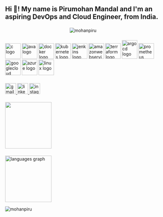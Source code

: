 <h2 align="left">Hi 👋! My name is Pirumohan Mandal and I'm an aspiring DevOps and Cloud Engineer, from India.</h2>

###
<div align="center">
<p><img align="center" src="https://github-readme-streak-stats.herokuapp.com/?user=MohanPiru&theme=dracula&hide_border=false" alt="mohanpiru" /></p>
</div>

###

<div align="left">
  <img src="https://upload.wikimedia.org/wikipedia/commons/thumb/1/18/C_Programming_Language.svg/926px-C_Programming_Language.svg.png" height="50" width="50" alt="c logo"  />
  <img src="https://cdn.jsdelivr.net/gh/devicons/devicon/icons/java/java-original.svg" height="50" width="50" alt="java logo"  />
  <img src="https://cdn.jsdelivr.net/gh/devicons/devicon/icons/docker/docker-original.svg" height="50" width="50" alt="docker logo"  />
  <img src="https://cdn.jsdelivr.net/gh/devicons/devicon/icons/kubernetes/kubernetes-plain.svg" height="50" width="50"  alt="kubernetes logo"  />
  <img src="https://skillicons.dev/icons?i=jenkins" height="50" width="50" alt="jenkins logo"  />
  <img src="https://miro.medium.com/v2/resize:fit:640/format:webp/1*nEDPaS5zFsFeX0F4oR6XjA.gif" height="50" width="50" alt="amazonwebservices logo"  />
  <img src="https://cdn.simpleicons.org/terraform/7B42BC" height="50" width="50" alt="terraform logo"  />
  <img src="https://miro.medium.com/v2/resize:fit:1100/format:webp/1*Kb9xet0B2P-XRaxOhuaIUg.gif" height="60" width="50" alt="argocd logo"  />
  <img src="https://cdn.simpleicons.org/prometheus/E6522C" height="50" width="50" alt="prometheus logo"  />
  <img src="https://skillicons.dev/icons?i=gcp" height="50" width="50" alt="googlecloud logo"  />
  <img src="https://skillicons.dev/icons?i=azure" height="50" width="50" alt="azure logo"  />
  <img src="https://skillicons.dev/icons?i=linux" height="50" width="50" alt="linux logo"  />
</div>

###

<div align="left">
  <a href="mondalmohon99@gmail.com" target="_blank">
    <img src="https://img.shields.io/static/v1?message=Gmail&logo=gmail&label=&color=D14836&logoColor=white&labelColor=&style=for-the-badge" height="35" alt="gmail logo"  />
  </a>
  <a href="www.linkedin.com/in/pirumohan-mandal-556668222" target="_blank">
    <img src="https://img.shields.io/static/v1?message=LinkedIn&logo=linkedin&label=&color=0077B5&logoColor=white&labelColor=&style=for-the-badge" height="35" alt="linkedin logo"  />
  </a>
  <a href="https://www.instagram.com/mohan_piru/?igsh=d2JIdGpyejZzbWFj" target="_blank">
    <img src="https://img.shields.io/static/v1?message=Instagram&logo=instagram&label=&color=E4405F&logoColor=white&labelColor=&style=for-the-badge" height="35" alt="instagram logo"  />
  </a>
</div>

###

<img align="center" height="150" src="https://media.giphy.com/media/v1.Y2lkPTc5MGI3NjExNDJ6Y3ViaWF4MWNteGNhbTVueWI5aTdtd3VtenhsOTlhM3g3eWh2dCZlcD12MV9pbnRlcm5hbF9naWZfYnlfaWQmY3Q9Zw/RbDKaczqWovIugyJmW/giphy.gif"  />

###
<img src="https://github-readme-stats.vercel.app/api/top-langs?username=MohanPiru&locale=en&hide_title=false&layout=compact&card_width=520&langs_count=5&theme=dracula&hide_border=false" height="150" alt="languages graph"  />

<p align="left"> <img src="https://komarev.com/ghpvc/?username=MohanPiru&label=Profile%20views&color=0e75b6&style=flat" alt="mohanpiru" /> </p>
